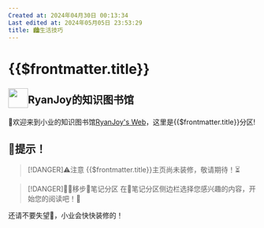 ```yaml
---
Created at: 2024年04月30日 00:13:34
Last edited at: 2024年05月05日 23:53:29
title: 🏙️生活技巧
---
```

# {{$frontmatter.title}}

## <p><img src="/avatar.png" style="height:40px;float:left;margin-top:-7px;"/><span >RyanJoy的知识图书馆</span></p>

👏欢迎来到小业的知识图书馆[RyanJoy's Web](https://get1024.github.io/RyanJoy-s_Web/)，这里是{{$frontmatter.title}}分区!

## 🚧提示！
>[!DANGER]⚠️注意
>{{$frontmatter.title}}主页尚未装修，敬请期待！⏳

>[!DANGER]🚶‍♂️移步📒笔记分区
>在📒笔记分区侧边栏选择您感兴趣的内容，开始您的阅读吧！📖

还请不要失望🥺，小业会快快装修的！